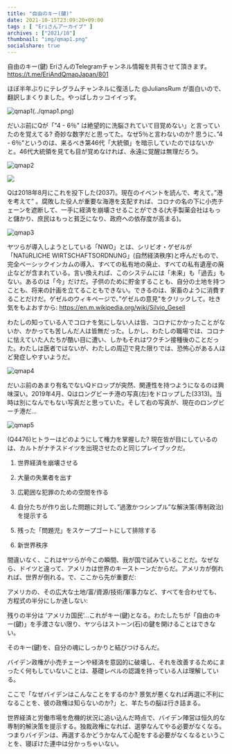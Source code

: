 ```yaml
---
title: "自由のキー(鍵)"
date: 2021-10-15T23:09:20+09:00
tags : [ "Eriさんアーカイブ" ]
archives : ["2021/10"]
thumbnail: "img/qmap1.png"
socialshare: true
---
```



自由のキー(鍵)
EriさんのTelegramチャンネル情報を共有させて頂きます。
https://t.me/EriAndQmapJapan/801


ほぼ半年ぶりにテレグラムチャンネルに復活した @JuliansRum が面白いので、翻訳しまくりました。やっぱしカッコイイっす。

![qmap1](../qmap1.png)(../qmap1.png)


だいぶ前にQが「"4 - 6％" は絶望的に洗脳されていて目覚めない」と言っていたのを覚えてる? 奇妙な数字だと思ってた。なぜ5％と言わないのか? 思うに、”4 - 6％"というのは、来るべき第46代「大統領」を暗示していたのではないかと。46代大統領を見ても目が覚めなければ、永遠に覚醒は無理だろう。


![qmap2](../qmap2.png)

<a href="../qmap2.png"><img src="../qmap2.png"></a>

Qは2018年8月にこれを投下した(2037)。現在のイベントを読んで、考えて。”港を考えて” 。腐敗した役人が重要な海港を支配すれば、コロナの名の下に小売チェーンを遮断して、一手に経済を崩壊させることができる(大手製薬会社はもっと儲かり、庶民はもっと貧乏になり、政府への依存度が高まる)。

![qmap3](../qmap3.png)



ヤツらが導入しようとしている「NWO」とは、シリビオ・ゲゼルが「NATüRLICHE WIRTSCHAFTSORDNUNG」(自然経済秩序)と呼んだもので、完全ベーシックインカムの導入、すべての私有地の廃止、すべての私有遺産の廃止などが含まれている。言い換えれば、このシステムには「未来」も「過去」もない。あるのは「今」だけだ。子供のために貯金することも、自分の土地を持つことも、将来の計画を立てることもできない。できるのは、家畜のように消費することだけだ。ゲゼルのウィキページで、”ゲゼルの意見"をクリックして。吐き気をもよおすから: https://en.m.wikipedia.org/wiki/Silvio_Gesell



わたしの知っている人でコロナを気にしない人は皆、コロナにかかったことがないか、かかっても苦しんだ人は皆無だった。しかし、わたしの職場では、コロナに怯えていた人たちが酷い目に遭い、しかもそれはワクチン接種後のことだった。わたしは医者ではないが、わたしの周辺で見た限りでは、恐怖心がある人ほど発症しやすいようだ。


![qmap4](../qmap4.png)


だいぶ前のあまり有名でないQドロップが突然、関連性を持つようになるのは興味深い。2019年4月、Qはロングビーチ港の写真(左)をドロップした(3313)。当時は別になんでもない写真だと思っていた。そして右の写真が、現在のロングビーチ港だ…


![qmap5](../qmap5.png)


(Q4476)ヒトラーはどのようにして権力を掌握した? 現在皆が目にしているのは、カルトがナチスドイツを出現させたのと同じプレイブックだ。


1. 世界経済を崩壊させる

2. 大量の失業者を出す

3. 広範囲な犯罪のための空間を作る

4. 自分たちが作り出した問題に対して、”過激かつシンプル”な解決策(専制政治)を提示する

5. 残った「問題児」をスケープゴートにして排除する

6. 新世界秩序


間違いなく、これはヤツらが今この瞬間、我が国で試みていることだ。なぜなら、ドイツと違って、アメリカは世界のキーストーンだからだ。アメリカが倒れれば、世界が倒れる。で、ここから先が重要だ:


アメリカの、その広大な土地/富/資源/技術/軍事力など、すべてを合わせても、方程式の半分にしか達しない:


残りの半分は ’アメリカ国民’…これがキー(鍵)となる。わたしたちが「自由のキー(鍵)」を手渡さない限り、ヤツらはストーン(石)の鍵を開けることはできない。


そのキー(鍵)を、自分の魂にしっかりと結びつけるんだ。




バイデン政権が小売チェーンや経済を意図的に破壊し、それを改善するためにまったく何もしていないことは、基礎レベルの認識を持っている人は理解している。


ここで「なぜバイデンはこんなことをするのか? 景気が悪くなれば再選に不利になることを、彼の政権は知らないのか?」と、羊たちの脳は行き詰まる。


世界経済と労働市場を危機的状況に追い込んだ時点で、バイデン陣営は恒久的な専制的解決策を提示する。独裁政権になれば、選挙なんてやる必要がなくなる。つまりバイデンは、再選するかどうかなんて心配をする必要がなくなるということを、寝ぼけた連中は分かっちゃいない。
